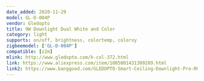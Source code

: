 ```yaml
---
date_added: 2020-11-29
model: GL-D-004P
vendor: Gledopto
title: 9W Downlight Dual White and Color 
category: light
supports: on/off, brightness, colortemp, colorxy
zigbeemodel: ['GL-D-004P']
compatible: [z2m]
mlink: http://www.gledopto.com/h-col-372.html
link: https://www.aliexpress.com/item/1005001431309289.html
link2: https://www.banggood.com/GLEDOPTO-Smart-Ceiling-Downlight-Pro-RGB+CCT-6W-or-9W-or-12W-Compatible-with-ZigBee-3_0-Amazon-Plus-SmartThings-App-or-Voice-or-Remote-Control-p-1839724.html
---
```


